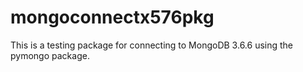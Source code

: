 # mongoconnectx576pkg
This is a testing package for connecting to MongoDB 3.6.6 using the pymongo package.